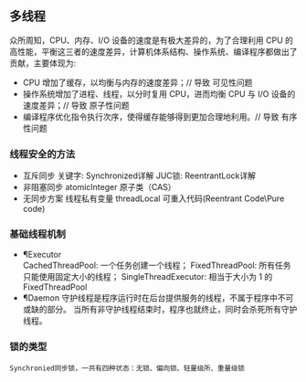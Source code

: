 ## 多线程

众所周知，CPU、内存、I/O 设备的速度是有极大差异的，为了合理利用 CPU
的高性能，平衡这三者的速度差异，计算机体系结构、操作系统、编译程序都做出了贡献，主要体现为:

- CPU 增加了缓存，以均衡与内存的速度差异；// 导致 可见性问题
- 操作系统增加了进程、线程，以分时复用 CPU，进而均衡 CPU 与 I/O 设备的速度差异；// 导致 原子性问题
- 编译程序优化指令执行次序，使得缓存能够得到更加合理地利用。// 导致 有序性问题

### 线程安全的方法

- 互斥同步 关键字: Synchronized详解 JUC锁: ReentrantLock详解
- 非阻塞同步 atomicInteger 原子类（CAS）
- 无同步方案 线程私有变量 threadLocal 可重入代码(Reentrant Code\Pure code)

### 基础线程机制

- ¶Executor   
  CachedThreadPool: 一个任务创建一个线程；
  FixedThreadPool: 所有任务只能使用固定大小的线程；
  SingleThreadExecutor: 相当于大小为 1 的 FixedThreadPool
- ¶Daemon
  守护线程是程序运行时在后台提供服务的线程，不属于程序中不可或缺的部分。
  当所有非守护线程结束时，程序也就终止，同时会杀死所有守护线程。

### 锁的类型

    Synchronied同步锁，一共有四种状态：无锁、偏向锁、轻量级所、重量级锁
     